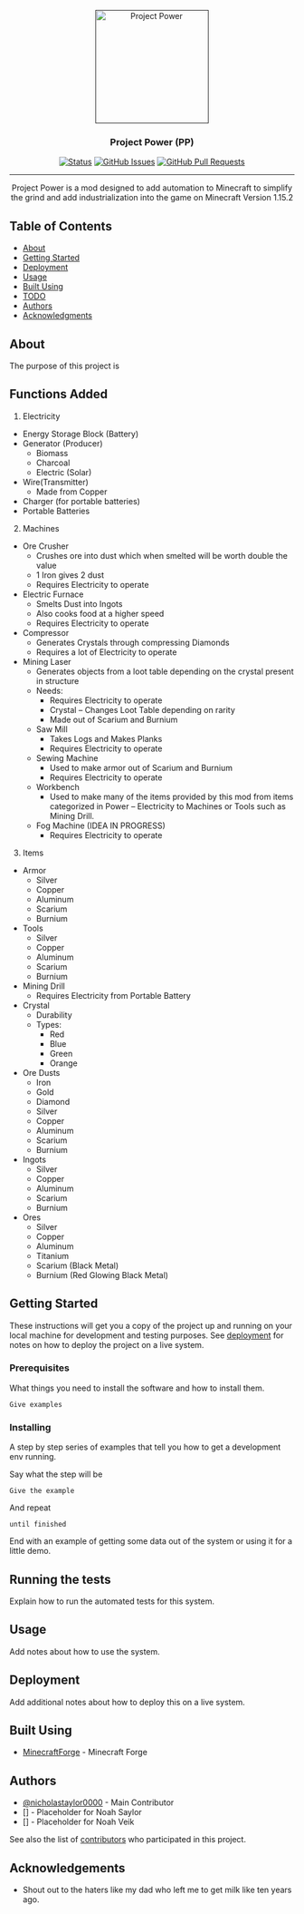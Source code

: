 <p align="center">
  <a href="" rel="noopener">
 <img width=200px height=200px src="https://i.imgur.com/KZRqSdF.jpg" alt="Project Power"></a>
</p>

<h3 align="center">Project Power (PP)</h3>

<div align="center">

  [![Status](https://img.shields.io/badge/status-active-success.svg)]() 
  [![GitHub Issues](https://img.shields.io/github/issues/kylelobo/The-Documentation-Compendium.svg)](https://github.com/nicholastaylor0000/ProjectPower/issues)
  [![GitHub Pull Requests](https://img.shields.io/github/issues-pr/kylelobo/The-Documentation-Compendium.svg)](https://github.com/nicholastaylor0000/ProjectPower/pulls)

</div>

---

<p align="center"> Project Power is a mod designed to add automation to Minecraft to simplify the grind and add industrialization into the game on Minecraft Version 1.15.2
</p>

## Table of Contents
- [About](#about)
- [Getting Started](#getting_started)
- [Deployment](#deployment)
- [Usage](#usage)
- [Built Using](#built_using)
- [TODO](../TODO.md)
- [Authors](#authors)
- [Acknowledgments](#acknowledgement)

## About <a name = "about"></a>
The purpose of this project is 

## Functions Added <a name = "functions"></a>
1. Electricity
  * Energy Storage Block (Battery)
  * Generator (Producer)
  	* Biomass
	* Charcoal
	* Electric (Solar)
  * Wire(Transmitter)
  	* Made from Copper
  * Charger (for portable batteries)
  * Portable Batteries
2. Machines
  * Ore Crusher
  	* Crushes ore into dust which when smelted will be worth double the value
	* 1 Iron gives 2 dust
	* Requires Electricity to operate  
  * Electric Furnace
  	* Smelts Dust into Ingots
	* Also cooks food at a higher speed
	* Requires Electricity to operate
  * Compressor
  	* Generates Crystals through compressing Diamonds
	* Requires a lot of Electricity to operate
  * Mining Laser
  	* Generates objects from a loot table depending on the crystal present in structure
	* Needs:
		* Requires Electricity to operate
		* Crystal – Changes Loot Table depending on rarity
		* Made out of Scarium and Burnium
	* Saw Mill
		* Takes Logs and Makes Planks
		* Requires Electricity to operate
	* Sewing Machine
		* Used to make armor out of Scarium and Burnium
		* Requires Electricity to operate
	* Workbench
		* Used to make many of the items provided by this mod from items categorized in Power – Electricity to Machines or Tools such as Mining Drill.
	* Fog Machine (IDEA IN PROGRESS)
		* Requires Electricity to operate
3. Items
  * Armor
  	* Silver
	* Copper
	* Aluminum
	* Scarium
	* Burnium
  * Tools
  	* Silver
	* Copper
	* Aluminum
	* Scarium
	* Burnium
  * Mining Drill
  	* Requires Electricity from Portable Battery
  * Crystal
  	* Durability
	* Types:
		* Red
		* Blue
		* Green
		* Orange
  * Ore Dusts
  	* Iron
	* Gold
	* Diamond
	* Silver
	* Copper
	* Aluminum
	* Scarium
	* Burnium
  * Ingots
  	* Silver
	* Copper
	* Aluminum
	* Scarium
	* Burnium
  * Ores
	   * Silver
	   * Copper
	   * Aluminum
	   * Titanium
	   * Scarium (Black Metal)
	   * Burnium (Red Glowing Black Metal)
## Getting Started <a name = "getting_started"></a>
These instructions will get you a copy of the project up and running on your local machine for development and testing purposes. See [deployment](#deployment) for notes on how to deploy the project on a live system.

### Prerequisites
What things you need to install the software and how to install them.

```
Give examples
```

### Installing
A step by step series of examples that tell you how to get a development env running.

Say what the step will be

```
Give the example
```

And repeat

```
until finished
```

End with an example of getting some data out of the system or using it for a little demo.

## Running the tests <a name = "tests"></a>
Explain how to run the automated tests for this system.

## Usage <a name="usage"></a>
Add notes about how to use the system.

## Deployment <a name = "deployment"></a>
Add additional notes about how to deploy this on a live system.

## Built Using <a name = "built_using"></a>
- [MinecraftForge](http://files.minecraftforge.net/) - Minecraft Forge

## Authors <a name = "authors"></a>
- [@nicholastaylor0000](https://github.com/nicholastaylor0000) - Main Contributor
- [] - Placeholder for Noah Saylor
- [] - Placeholder for Noah Veik

See also the list of [contributors](https://github.com/nicholastaylor0000/ProjectPower/contributors) who participated in this project.

## Acknowledgements <a name = "acknowledgement"></a>
- Shout out to the haters like my dad who left me to get milk like ten years ago.

